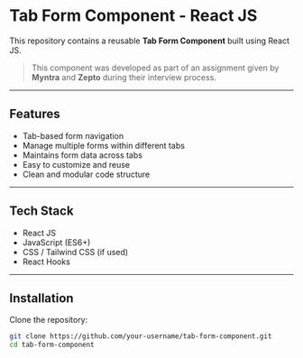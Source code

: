 # Tab Form Component - React JS

This repository contains a reusable **Tab Form Component** built using React JS.

> This component was developed as part of an assignment given by **Myntra** and **Zepto** during their interview process.

---

## Features

- Tab-based form navigation
- Manage multiple forms within different tabs
- Maintains form data across tabs
- Easy to customize and reuse
- Clean and modular code structure

---

## Tech Stack

- React JS
- JavaScript (ES6+)
- CSS / Tailwind CSS (if used)
- React Hooks

---

## Installation

Clone the repository:

```bash
git clone https://github.com/your-username/tab-form-component.git
cd tab-form-component
